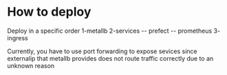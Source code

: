 # How to deploy

Deploy in a specific order
1-metallb
2-services
-- prefect
-- prometheus
3- ingress

Currently, you have to use port forwarding to expose sevices since externalip that metallb provides does not route traffic correctly due to an unknown reason

